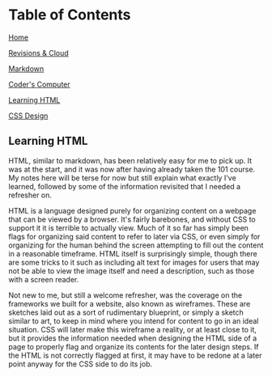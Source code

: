 # Table of Contents

[Home](home.md)

[Revisions & Cloud](revisionsCloud.md)

[Markdown](learningMarkdown.md)

[Coder's Computer](codersComputer.md)

[Learning HTML](learningHTML.md)

[CSS Design](webCSS.md)

## Learning HTML

HTML, similar to markdown, has been relatively easy for me to pick up. It was at the start, and it was now after having already taken the 101 course. My notes here will be terse for now but still explain what exactly I've learned, followed by some of the information revisited that I needed a refresher on.

HTML is a language designed purely for organizing content on a webpage that can be viewed by a browser. It's fairly barebones, and without CSS to support it it is terrible to actually view. Much of it so far has simply been flags for organizing said content to refer to later via CSS, or even simply for organizing for the human behind the screen attempting to fill out the content in a reasonable timeframe. HTML itself is surprisingly simple, though there are some tricks to it such as including alt text for images for users that may not be able to view the image itself and need a description, such as those with a screen reader.

Not new to me, but still a welcome refresher, was the coverage on the frameworks we built for a website, also known as wireframes. These are sketches laid out as a sort of rudimentary blueprint, or simply a sketch similar to art, to keep in mind where you intend for content to go in an ideal situation. CSS will later make this wireframe a reality, or at least close to it, but it provides the information needed when designing the HTML side of a page to properly flag and organize its contents for the later design steps. If the HTML is not correctly flagged at first, it may have to be redone at a later point anyway for the CSS side to do its job.
